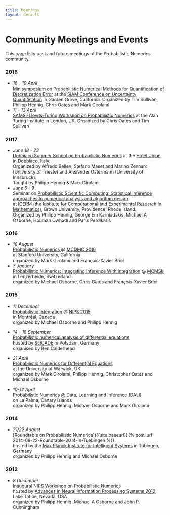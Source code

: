```yaml
---
title: Meetings
layout: default
---
```


<h1>Community Meetings and Events</h1>

This page lists past and future meetings of the Probabilistic Numerics
community.

### 2018
* *16 - 19 April*  
  [Minisymposium on Probabilistic Numerical Methods for Quantification of Discretization Error](http://meetings.siam.org/sess/dsp_programsess.cfm?SESSIONCODE=63606) at the [SIAM Conference on Uncertainty Quantification](https://www.siam.org/meetings/uq18/) in Garden Grove, California.
  Organized by Tim Sullivan, Philipp Hennig, Chris Oates and Mark Girolami
* *11 - 13 April*  
  [SAMSI-Lloyds-Turing Workshop on Probabilistic Numerics](https://prob-num.github.io) at the Alan Turing Institute in London, UK.
  Organized by Chris Oates and Tim Sullivan

### 2017
* *June 18 - 23*  
  [Dobbiaco Summer School on Probabilistic Numerics](http://www.dmi.units.it/dobbiaco/)
  at the [Hotel Union](http://hotelunion.it) in Dobbiaco, Italy.  
  Organized by Alfredo Bellen, Stefano Maset and Marino Zennaro (University of Trieste) and Alexander Ostermann (University of Innsbruck).  
  Taught by Philipp Hennig & Mark Girolami
* *June 5 - 9*  
  Seminar on [Probabilistic Scientific Computing: Statistical inference approaches to numerical analysis and algorithm design](https://icerm.brown.edu/topical_workshops/tw17-4-psc/)  
  at [ICERM (the Institute for Computational and Experimental Research in Mathematics)](https://icerm.brown.edu/home/), Brown University, Providence, Rhode Island.  
  Organized by Philipp Hennig, George Em Karniadakis, Michael A Osborne, Houman Owhadi and Paris Perdikaris

### 2016
* *18 August*  
  [Probabilistic Numerics ]({{site.baseurl}}/meetings/MCQMC2016) @
  [MCQMC 2016](http://mcqmc2016.stanford.edu)  
  at Stanford University, California  
  organized by Mark Girolami and François-Xavier Briol
* *7 January*  
  [Probabilistic Numerics: Integrating Inference With Integration]({{site.baseurl}}/meetings/MCMSki2016) @  [MCMSki](http://www.pages.drexel.edu/~mwl25/mcmskiV/index.html)  
  in Lenzerheide, Switzerland  
  organized by Michael Osborne, Chris Oates and François-Xavier Briol


### 2015
* *11 December*  
  [Probabilistic Integration]({{site.baseurl}}/meetings/NIPS2015) @  [NIPS 2015](https://nips.cc/Conferences/2015)  
  in Montréal, Canada  
  organized by Michael Osborne and Philipp Hennig

* *14 - 18 September*  
[Probabilistic numerical analysis of differential equations](http://scicade2015.math.uni-potsdam.de/scicade2015/minisymposiadetails.html#MS22)  
hosted by [SciCADE](http://scicade2015.math.uni-potsdam.de/scicade2015/index.html) in Potsdam, Germany  
organised by Ben Calderhead

* *21 April*  
  [Probabilistic Numerics for Differential Equations](http://www2.warwick.ac.uk/fac/sci/statistics/crism/workshops/probnumerics)  
  at the University of Warwick, UK  
  organized by Mark Girolami, Philipp Hennig, Christopher Oates and Michael Osborne

* *10-12 April*  
  [Probabilistic Numerics @ Data, Learning and Inference (DALI)]({{site.baseurl}}/meetings/LaPalma2015)  
  on La Palma, Canary Islands  
  organized by Philipp Hennig, Michael Osborne and Mark Girolami

### 2014

* *21/22 August*  
  [Roundtable on Probabilistic Numerics]({{site.baseurl}}{% post_url 2014-08-22-Roundtable-2014-in-Tuebingen %})   
  hosted by the
  [Max Planck Institute for Intelligent Systems](http://is.tuebingen.mpg.de) in
  Tübingen, Germany  
  organized by Philipp Hennig and Michael Osborne

### 2012

* *8 December*  
  [Inaugural NIPS Workshop on Probabilistic Numerics](http://www.probabilistic-numerics.org/index_workshop.html)  
  hosted by
  [Advances in Neural Information Processing Systems 2012](http://nips.cc/Conferences/2012/),
  Lake Tahoe, Nevada, USA  
  organized by Philipp Hennig, Michael A Osborne and John P. Cunningham
